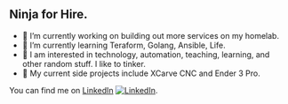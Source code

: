 ## Ninja for Hire.
- 🔭 I’m currently working on building out more services on my homelab.
- 🌱 I’m currently learning Teraform, Golang, Ansible, Life.
- 🎈 I am interested in technology, automation, teaching, learning, and other random stuff. I like to tinker.
- 🏓 My current side projects include XCarve CNC and Ender 3 Pro. 

<!-- Actual text -->
You can find me on [LinkedIn][1] [![LinkedIn][1.1]][1].

<!-- Icons -->
[1.1]: https://raw.githubusercontent.com/MartinHeinz/MartinHeinz/master/linkedin-3-16.png (LinkedIn icon without padding)

<!-- Links to your social media accounts -->
[1]: https://www.linkedin.com/in/lan-pham-79299159/
